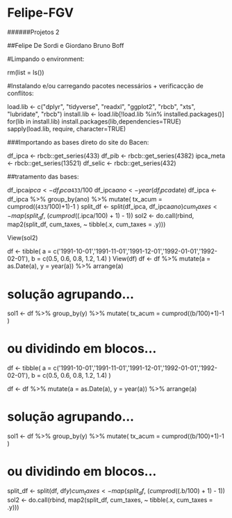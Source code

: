 # Felipe-FGV
######Projetos 2 


##Felipe De Sordi e Giordano Bruno Boff


#Limpando o environment:

rm(list = ls())

#Instalando e/ou carregando pacotes necessários + verificacção de conflitos:

load.lib <- c("dplyr", "tidyverse", "readxl", "ggplot2", "rbcb", "xts", "lubridate", "rbcb")
install.lib <- load.lib[!load.lib %in% installed.packages()]
for(lib in install.lib) install.packages(lib,dependencies=TRUE)
sapply(load.lib, require, character=TRUE)

###Importando as bases direto do site do Bacen:

df_ipca <- rbcb::get_series(433)
df_pib <- rbcb::get_series(4382) 
ipca_meta <- rbcb::get_series(13521)
df_selic <- rbcb::get_series(432)

##tratamento das bases:

df_ipca$ipca <- df_ipca$`433`/100
df_ipca$ano <- year(df_ipca$date)
df_ipca <- df_ipca %>% 
  group_by(ano) %>% 
  mutate(
    tx_acum = cumprod((`433`/100)+1)-1
  )
split_df <- split(df_ipca, df_ipca$ano)
cum_taxes <- map(split_df, ~ (cumprod((.$ipca/100) + 1) - 1))
sol2 <- do.call(rbind,
                map2(split_df, cum_taxes, ~ tibble(.x, cum_taxes = .y)))

View(sol2)


df <- tibble(
  a = c('1991-10-01','1991-11-01','1991-12-01','1992-01-01','1992-02-01'),
  b = c(0.5, 0.6, 0.8, 1.2, 1.4)
)
View(df)
df <- df %>%
  mutate(a = as.Date(a),
         y = year(a)) %>%
  arrange(a)

# solução agrupando...
sol1 <- df %>% 
  group_by(y) %>% 
  mutate(
    tx_acum = cumprod((b/100)+1)-1
  )

# ou dividindo em blocos...


df <- tibble(
  a = c('1991-10-01','1991-11-01','1991-12-01','1992-01-01','1992-02-01'),
  b = c(0.5, 0.6, 0.8, 1.2, 1.4)
)

df <- df %>%
  mutate(a = as.Date(a),
         y = year(a)) %>%
  arrange(a)

# solução agrupando...
sol1 <- df %>% 
  group_by(y) %>% 
  mutate(
    tx_acum = cumprod((b/100)+1)-1
  )

# ou dividindo em blocos...
split_df <- split(df, df$y)
cum_taxes <- map(split_df, ~ (cumprod((.$b/100) + 1) - 1))
sol2 <- do.call(rbind,
                map2(split_df, cum_taxes, ~ tibble(.x, cum_taxes = .y)))
